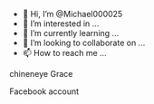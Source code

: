 - 👋 Hi, I’m @Michael000025
- 👀 I’m interested in ...
- 🌱 I’m currently learning ...
- 💞️ I’m looking to collaborate on ...
- 📫 How to reach me ...

<!---
Michael000025/Michael000025 is a ✨ special ✨ repository because its `README.md` (this file) appears on your GitHub profile.
You can click the Preview link to take a look at your changes.
--->chineneye Grace
Facebook account


